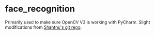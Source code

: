 # face_recognition

Primarily used to make sure OpenCV V3 is working with PyCharm. Slight modifications from 
[Shantnu's git repo](https://github.com/shantnu/Webcam-Face-Detect).